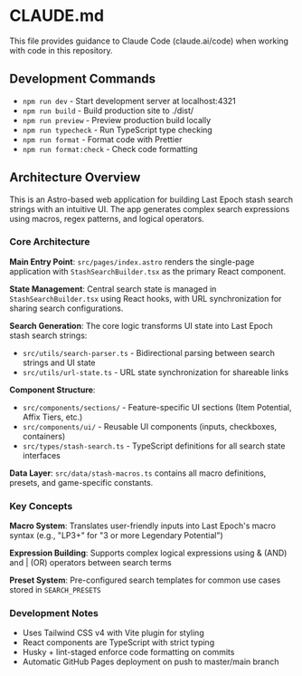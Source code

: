 # CLAUDE.md

This file provides guidance to Claude Code (claude.ai/code) when working with code in this repository.

## Development Commands

- `npm run dev` - Start development server at localhost:4321
- `npm run build` - Build production site to ./dist/
- `npm run preview` - Preview production build locally
- `npm run typecheck` - Run TypeScript type checking
- `npm run format` - Format code with Prettier
- `npm run format:check` - Check code formatting

## Architecture Overview

This is an Astro-based web application for building Last Epoch stash search strings with an intuitive UI. The app generates complex search expressions using macros, regex patterns, and logical operators.

### Core Architecture

**Main Entry Point**: `src/pages/index.astro` renders the single-page application with `StashSearchBuilder.tsx` as the primary React component.

**State Management**: Central search state is managed in `StashSearchBuilder.tsx` using React hooks, with URL synchronization for sharing search configurations.

**Search Generation**: The core logic transforms UI state into Last Epoch stash search strings:

- `src/utils/search-parser.ts` - Bidirectional parsing between search strings and UI state
- `src/utils/url-state.ts` - URL state synchronization for shareable links

**Component Structure**:

- `src/components/sections/` - Feature-specific UI sections (Item Potential, Affix Tiers, etc.)
- `src/components/ui/` - Reusable UI components (inputs, checkboxes, containers)
- `src/types/stash-search.ts` - TypeScript definitions for all search state interfaces

**Data Layer**: `src/data/stash-macros.ts` contains all macro definitions, presets, and game-specific constants.

### Key Concepts

**Macro System**: Translates user-friendly inputs into Last Epoch's macro syntax (e.g., "LP3+" for "3 or more Legendary Potential")

**Expression Building**: Supports complex logical expressions using & (AND) and | (OR) operators between search terms

**Preset System**: Pre-configured search templates for common use cases stored in `SEARCH_PRESETS`

### Development Notes

- Uses Tailwind CSS v4 with Vite plugin for styling
- React components are TypeScript with strict typing
- Husky + lint-staged enforce code formatting on commits
- Automatic GitHub Pages deployment on push to master/main branch
